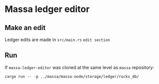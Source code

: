 # Massa ledger editor

## Make an edit

Ledger edits are made in `src/main.rs` `edit section`

## Run

If `massa-ledger-editor` was cloned at the same level as `massa` repository:
```
cargo run -- -p ../massa/massa-node/storage/ledger/rocks_db/
```

